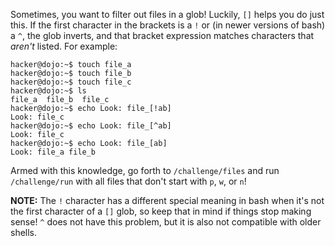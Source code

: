 Sometimes, you want to filter out files in a glob!
Luckily, `[]` helps you do just this. If the first character in the brackets is a `!` or (in newer versions of bash) a `^`, the glob inverts, and that bracket expression matches characters that _aren't_ listed.
For example:

```console
hacker@dojo:~$ touch file_a
hacker@dojo:~$ touch file_b
hacker@dojo:~$ touch file_c
hacker@dojo:~$ ls
file_a	file_b	file_c
hacker@dojo:~$ echo Look: file_[!ab]
Look: file_c
hacker@dojo:~$ echo Look: file_[^ab]
Look: file_c
hacker@dojo:~$ echo Look: file_[ab]
Look: file_a file_b
```

Armed with this knowledge, go forth to `/challenge/files` and run `/challenge/run` with all files that don't start with `p`, `w`, or `n`!

**NOTE:** The `!` character has a different special meaning in bash when it's not the first character of a `[]` glob, so keep that in mind if things stop making sense! `^` does not have this problem, but it is also not compatible with older shells.

